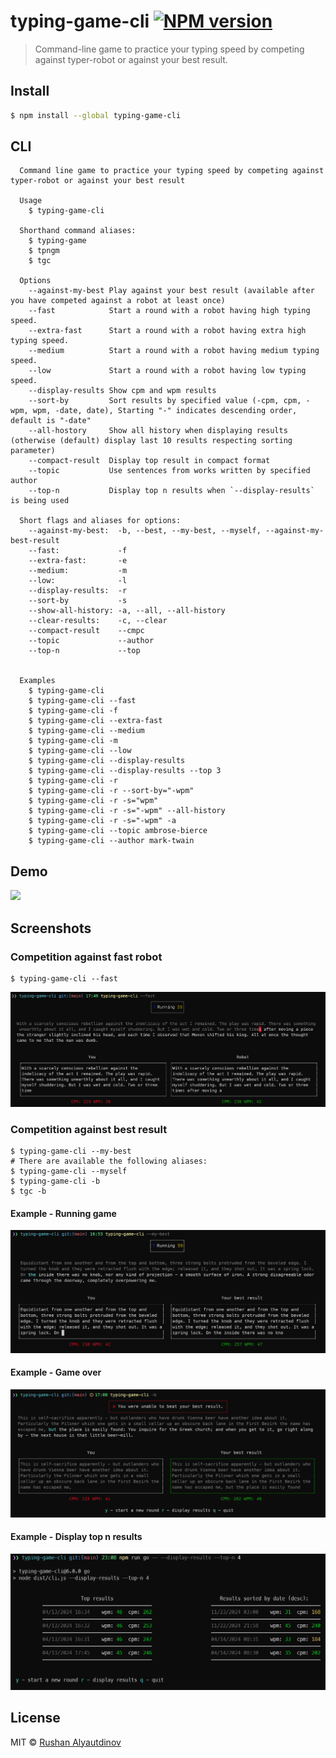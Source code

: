 # typing-game-cli [![NPM version][npm-image]][npm-url]

> Command-line game to practice your typing speed by competing against typer-robot or against your best result.

## Install

```bash
$ npm install --global typing-game-cli
```

## CLI

```
  Command line game to practice your typing speed by competing against typer-robot or against your best result

  Usage
    $ typing-game-cli

  Shorthand command aliases:
    $ typing-game
    $ tpngm
    $ tgc

  Options
    --against-my-best Play against your best result (available after you have competed against a robot at least once)
    --fast            Start a round with a robot having high typing speed.
    --extra-fast      Start a round with a robot having extra high typing speed.
    --medium          Start a round with a robot having medium typing speed.
    --low             Start a round with a robot having low typing speed.
    --display-results Show cpm and wpm results
    --sort-by         Sort results by specified value (-cpm, cpm, -wpm, wpm, -date, date), Starting "-" indicates descending order, default is "-date"
    --all-hostory     Show all history when displaying results (otherwise (default) display last 10 results respecting sorting parameter)
    --compact-result  Display top result in compact format
    --topic           Use sentences from works written by specified author
    --top-n           Display top n results when `--display-results` is being used

  Short flags and aliases for options:
    --against-my-best:  -b, --best, --my-best, --myself, --against-my-best-result
    --fast:             -f
    --extra-fast:       -e
    --medium:           -m
    --low:              -l
    --display-results:  -r
    --sort-by           -s
    --show-all-history: -a, --all, --all-history
    --clear-results:    -c, --clear
    --compact-result    --cmpc
    --topic             --author
    --top-n             --top


  Examples
    $ typing-game-cli
    $ typing-game-cli --fast
    $ typing-game-cli -f
    $ typing-game-cli --extra-fast
    $ typing-game-cli --medium
    $ typing-game-cli -m
    $ typing-game-cli --low
    $ typing-game-cli --display-results
    $ typing-game-cli --display-results --top 3
    $ typing-game-cli -r
    $ typing-game-cli -r --sort-by="-wpm"
    $ typing-game-cli -r -s="wpm"
    $ typing-game-cli -r -s="-wpm" --all-history
    $ typing-game-cli -r -s="-wpm" -a
    $ typing-game-cli --topic ambrose-bierce
    $ typing-game-cli --author mark-twain
```

## Demo

![](media/demo.gif)

## Screenshots

### Competition against fast robot

```
$ typing-game-cli --fast
```

![](media/competition-against-fast-robot.png)

### Competition against best result

```
$ typing-game-cli --my-best
# There are available the following aliases:
$ typing-game-cli --myself
$ typing-game-cli -b
$ tgc -b
```

#### Example - Running game

![](media/competition-against-best-result.png)

#### Example - Game over

![](media/competition-against-best-result-2.png)

#### Example - Display top n results

![](media/display-top-n-results.png)

## License

MIT © [Rushan Alyautdinov](https://github.com/akgondber)

[npm-image]: https://img.shields.io/npm/v/typing-game-cli.svg?style=flat
[npm-url]: https://npmjs.org/package/typing-game-cli

